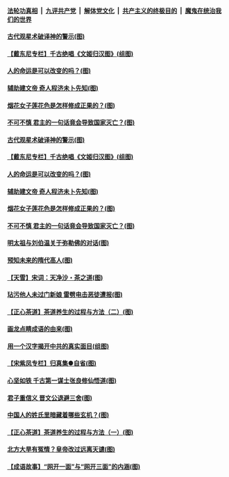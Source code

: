 

####  [法轮功真相](../../../../basic/blob/master/README.md?t=06210102) &nbsp;|&nbsp; [九评共产党](../../../../9ping.md/blob/master/README.md?t=06210102) &nbsp;|&nbsp; [解体党文化](../../../../jtdwh.md/blob/master/README.md?t=06210102)  &nbsp;|&nbsp; [共产主义的终极目的](../../../../gczydzjmd.md/blob/master/README.md?t=06210102) &nbsp;|&nbsp; [魔鬼在统治我们的世界](../../../../mgztzwmdsj.md/blob/master/README.md?t=06210102) 

#### [古代观星术破译神的警示(图)](../pages/p7/936938.md?t=06210102) 

#### [【戴东尼专栏】千古绝唱《文姬归汉图》(组图)](../pages/p7/933598.md?t=06210102) 

#### [人的命运是可以改变的吗？(图)](../pages/p7/936633.md?t=06210102) 

#### [辅助建文帝 奇人程济未卜先知(图)](../pages/p7/936751.md?t=06210102) 

#### [烟花女子莲花色是怎样修成正果的？(图)](../pages/p7/936627.md?t=06210102) 

#### [不可不慎 君主的一句话竟会导致国家灭亡？(图)](../pages/p7/936921.md?t=06210102) 

#### [古代观星术破译神的警示(图)](../pages/p7/936938.md?t=06210102) 

#### [【戴东尼专栏】千古绝唱《文姬归汉图》(组图)](../pages/p7/933598.md?t=06210102) 

#### [人的命运是可以改变的吗？(图)](../pages/p7/936633.md?t=06210102) 

#### [辅助建文帝 奇人程济未卜先知(图)](../pages/p7/936751.md?t=06210102) 

#### [烟花女子莲花色是怎样修成正果的？(图)](../pages/p7/936627.md?t=06210102) 

#### [不可不慎 君主的一句话竟会导致国家灭亡？(图)](../pages/p7/936921.md?t=06210102) 

#### [明太祖与刘伯温关于弥勒佛的对话(图)](../pages/p7/936918.md?t=06210102) 

#### [预知未来的隋代高人(图)](../pages/p7/936519.md?t=06210102) 

#### [【天雪】宋词：天净沙・茶之道(图)](../pages/p7/936606.md?t=06210102) 

#### [玷污他人未过门新娘 雷劈电击恶徒遭报(图)](../pages/p7/936730.md?t=06210102) 

#### [【正心茶道】茶道养生的过程与方法（二）(图)](../pages/p7/936188.md?t=06210102) 

#### [画龙点睛成语的由来(图)](../pages/p7/936521.md?t=06210102) 

#### [用一个汉字揭开中共的真实面目(组图)](../pages/p7/936605.md?t=06210102) 

#### [【宋紫凤专栏】归真集●自省(图)](../pages/p7/936715.md?t=06210102) 

#### [心坚如铁 千古第一谋士张良修仙悟道(图)](../pages/p7/936518.md?t=06210102) 

#### [君子重信义 晋文公退避三舍(图)](../pages/p7/936517.md?t=06210102) 

#### [中国人的姓氏里暗藏着哪些玄机？(图)](../pages/p7/936608.md?t=06210102) 

#### [【正心茶道】茶道养生的过程与方法（一）(图)](../pages/p7/936187.md?t=06210102) 

#### [北方大旱有冤情？皇帝改过远离天谴(图)](../pages/p7/936431.md?t=06210102) 

#### [【成语故事】“网开一面”与“网开三面”的内涵(图)](../pages/p7/936380.md?t=06210102) 

